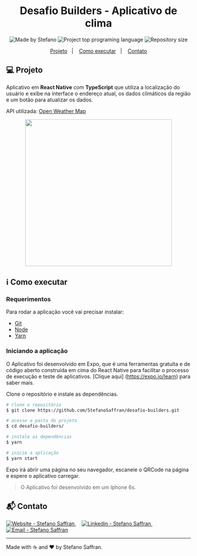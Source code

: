 <h1 align="center">
   Desafio Builders - Aplicativo de clima
</h1>

<p align="center">
  <img alt="Made by Stefano" src="https://img.shields.io/badge/made%20by-StefanoSaffran-%20">
  <img alt="Project top programing language" src="https://img.shields.io/github/languages/top/StefanoSaffran/desafio-builders">
  <img alt="Repository size" src="https://img.shields.io/github/repo-size/StefanoSaffran/desafio-builders">
</p>

<p align="center">
  <a href="#computer-projeto">Projeto</a>&nbsp;&nbsp;&nbsp;|&nbsp;&nbsp;&nbsp;
  <a href="#information_source-como-executar">Como executar</a>&nbsp;&nbsp;&nbsp;|&nbsp;&nbsp;&nbsp;
  <a href="#mailbox_with_mail-contato">Contato</a>
</p>

## :computer: Projeto

  Aplicativo em **React Native** com **TypeScript** que utiliza a localização do usuário e exibe na interface o endereço atual, os dados climáticos da região e um botão para atualizar os dados.

API utilizada: [Open Weather Map](http://api.openweathermap.org/)

<p align="center">
  <img src="https://res.cloudinary.com/stefanosaffran/image/upload/v1597501695/kmaduzfypdzenocruqjz.jpg" height="400">
</p>

## :information_source: Como executar

### Requerimentos

Para rodar a aplicação você vai precisar instalar:
* [Git](https://git-scm.com)
* [Node](https://nodejs.org/)
* [Yarn](https://yarnpkg.com/)


### Iniciando a aplicação

O Aplicativo foi desenvolvido em Expo, que é uma ferramentas gratuita e de código aberto construída em cima do React Native para facilitar o processo de execução e teste de aplicativos. [Clique aqui] (https://expo.io/learn) para saber mais.

Clone o repositório e instale as dependências.
```bash
# clone o repositório
$ git clone https://github.com/StefanoSaffran/desafio-builders.git

# acesse a pasta do projeto
$ cd desafio-builders/

# instale as dependências
$ yarn

# inicie a aplicação
$ yarn start

```

Expo irá abrir uma página no seu navegador, escaneie o QRCode na página e espere o aplicativo carregar.

> O Aplicativo foi desenvolvido em um Iphone 6s.

## :mailbox_with_mail: Contato

<a href="https://stefanosaffran.com" target="_blank" >
  <img alt="Website - Stefano Saffran" src="https://img.shields.io/badge/Website--%23F8952D?style=social">
</a>&nbsp;&nbsp;&nbsp;
<a href="https://www.linkedin.com/in/stefanosaffran/" target="_blank" >
  <img alt="Linkedin - Stefano Saffran" src="https://img.shields.io/badge/Linkedin--%23F8952D?style=social&logo=linkedin">
</a>&nbsp;&nbsp;&nbsp;
<a href="mailto:stefanoas@gmail.com" target="_blank" >
  <img alt="Email - Stefano Saffran" src="https://img.shields.io/badge/Email--%23F8952D?style=social&logo=gmail">
</a>

---

Made with :coffee: and ❤️ by Stefano Saffran.
